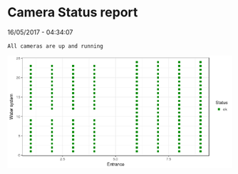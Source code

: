 Camera Status report
================
16/05/2017 - 04:34:07

    All cameras are up and running

![](camreport_files/figure-markdown_github/unnamed-chunk-2-1.png)
